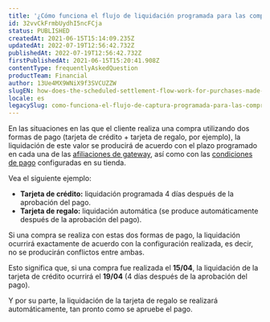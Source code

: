 ```yaml
---
title: '¿Cómo funciona el flujo de liquidación programada para las compras realizadas con dos formas de pago?'
id: 32vvCkFrmbUydhI5ncFCja
status: PUBLISHED
createdAt: 2021-06-15T15:14:09.235Z
updatedAt: 2022-07-19T12:56:42.732Z
publishedAt: 2022-07-19T12:56:42.732Z
firstPublishedAt: 2021-06-15T15:20:41.908Z
contentType: frequentlyAskedQuestion
productTeam: Financial
author: 13Ue4MX9WNiX9f3SVCUZZW
slugEN: how-does-the-scheduled-settlement-flow-work-for-purchases-made-with-two-payment
locale: es
legacySlug: como-funciona-el-flujo-de-captura-programada-para-las-compras-realizadas-con
---
```


En las situaciones en las que el cliente realiza una compra utilizando dos formas de pago (tarjeta de crédito + tarjeta de regalo, por ejemplo), la liquidación de este valor se producirá de acuerdo con el plazo programado en cada una de las [afiliaciones de gateway](/es/tutorial/afiliacoes-de-gateway--tutorials_444?&utm_source=autocomplete), así como con las [condiciones de pago](/es/tutorial/condicoes-de-pagamento) configuradas en su tienda.

Vea el siguiente ejemplo: 

- __Tarjeta de crédito:__ liquidación programada 4 días después de la aprobación del pago.
- __Tarjeta de regalo:__ liquidación automática (se produce automáticamente después de la aprobación del pago).

Si una compra se realiza con estas dos formas de pago, la liquidación ocurrirá exactamente de acuerdo con la configuración realizada, es decir, no se producirán conflictos entre ambas.

Esto significa que, si una compra fue realizada el __15/04__, la liquidación de la tarjeta de crédito ocurrirá el __19/04__ (4 días después de la aprobación del pago).

Y por su parte, la liquidación de la tarjeta de regalo se realizará automáticamente, tan pronto como se apruebe el pago.

